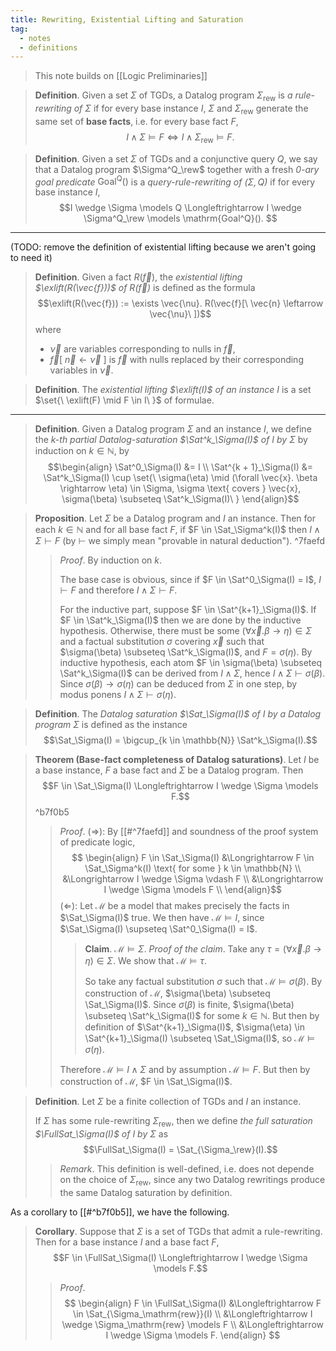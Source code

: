 ```yaml
---
title: Rewriting, Existential Lifting and Saturation
tag:
  - notes
  - definitions
---
```


> This note builds on [[Logic Preliminaries]]

> **Definition**. Given a set $\Sigma$ of TGDs, a Datalog program $\Sigma_{\text{rew}}$ is *a rule-rewriting of $\Sigma$* if for every base instance $I$, $\Sigma$ and $\Sigma_{\text{rew}}$ generate the same set of **base facts**, i.e. for every base fact $F$, $$I \wedge \Sigma \models F \Longleftrightarrow I \wedge \Sigma_{\text{rew}} \models F.$$

> **Definition**. Given a set $\Sigma$ of TGDs and a conjunctive query $Q$, we say that a Datalog program $\Sigma^Q_\rew$ together with a fresh *0-ary goal predicate* $\mathrm{Goal^Q}()$ is a *query-rule-rewriting of $(\Sigma, Q)$* if for every base instance $I$, $$I \wedge \Sigma \models Q \Longleftrightarrow I \wedge \Sigma^Q_\rew \models \mathrm{Goal^Q}(). $$

---

(TODO: remove the definition of existential lifting because we aren't going to need it)

> **Definition**. Given a fact $R(\vec{f})$, the *existential lifting $\exlift(R(\vec{f}))$ of $R(\vec{f})$* is defined as the formula $$\exlift(R(\vec{f})) := \exists \vec{\nu}. R(\vec{f}[\ \vec{n} \leftarrow \vec{\nu}\ ])$$
> where
>  - $\vec{\nu}$ are variables corresponding to nulls in $\vec{f}$,
>  - $\vec{f}[\ \vec{n} \leftarrow \vec{\nu}\ ]$ is $\vec{f}$ with nulls replaced by their corresponding variables in $\vec{\nu}$. 

> **Definition**. The *existential lifting $\exlift(I)$ of an instance $I$* is a set $\set{\ \exlift(F) \mid F \in I\ }$ of formulae.

---

> **Definition**. Given a Datalog program $\Sigma$ and an instance $I$, we define the *$k$-th partial Datalog-saturation $\Sat^k_\Sigma(I)$ of $I$ by $\Sigma$* by induction on $k \in \mathbb{N}$, by $$\begin{align}
  \Sat^0_\Sigma(I) &= I \\
  \Sat^{k + 1}_\Sigma(I) &= \Sat^k_\Sigma(I) \cup \set{\ \sigma(\eta) \mid (\forall \vec{x}. \beta \rightarrow \eta) \in \Sigma, \sigma \text{ covers } \vec{x}, \sigma(\beta) \subseteq \Sat^k_\Sigma(I)\ }
\end{align}$$

> **Proposition**. Let $\Sigma$ be a Datalog program and $I$ an instance. Then for each $k \in \mathbb{N}$ and for all base fact $F$, if $F \in \Sat_\Sigma^k(I)$ then $I \wedge \Sigma \vdash F$  (by $\vdash$ we simply mean "provable in natural deduction"). ^7faefd
> 
> > *Proof*. By induction on $k$.
> > 
> > The base case is obvious, since if $F \in \Sat^0_\Sigma(I) = I$, $I \vdash F$ and therefore $I \wedge \Sigma \vdash F$. 
> > 
> > For the inductive part, suppose $F \in \Sat^{k+1}_\Sigma(I)$. If $F \in \Sat^k_\Sigma(I)$ then we are done by the inductive hypothesis. Otherwise, there must be some $(\forall \vec{x}. \beta \rightarrow \eta) \in \Sigma$ and a factual substitution $\sigma$ covering $\vec{x}$ such that $\sigma(\beta) \subseteq \Sat^k_\Sigma(I)$, and $F = \sigma(\eta)$. By inductive hypothesis, each atom $F \in \sigma(\beta) \subseteq \Sat^k_\Sigma(I)$ can be derived from $I \wedge \Sigma$, hence $I \wedge \Sigma \vdash \sigma(\beta)$. Since $\sigma(\beta) \rightarrow \sigma(\eta)$ can be deduced from $\Sigma$ in one step, by modus ponens $I \wedge \Sigma \vdash \sigma(\eta)$.

> **Definition**. The *Datalog saturation $\Sat_\Sigma(I)$ of $I$ by a Datalog program $\Sigma$* is defined as the instance $$\Sat_\Sigma(I) = \bigcup_{k \in \mathbb{N}} \Sat^k_\Sigma(I).$$

> **Theorem (Base-fact completeness of Datalog saturations)**.
> Let $I$ be a base instance, $F$ a base fact and $\Sigma$ be a Datalog program. Then $$F \in \Sat_\Sigma(I) \Longleftrightarrow I \wedge \Sigma \models F.$$
> ^b7f0b5
> > *Proof*.
> > ($\Longrightarrow$): By [[#^7faefd]] and soundness of the proof system of predicate logic, $$
\begin{align}
F \in \Sat_\Sigma(I)
  &\Longrightarrow F \in \Sat_\Sigma^k(I) \text{ for some } k \in \mathbb{N} \\
  &\Longrightarrow I \wedge \Sigma \vdash F \\
  &\Longrightarrow I \wedge \Sigma \models F \\
\end{align}$$
> > ($\Longleftarrow$):
> > Let $\mathcal{M}$ be a model that makes precisely the facts in $\Sat_\Sigma(I)$ true. We then have $\mathcal{M} \models I$, since $\Sat_\Sigma(I) \supseteq \Sat^0_\Sigma(I) = I$.
> > 
> > > **Claim**. $\mathcal{M} \models \Sigma$.
> > > *Proof of the claim*. Take any $\tau = (\forall \vec{x}. \beta \rightarrow \eta) \in \Sigma$. We show that $\mathcal{M} \models \tau$.
> > > 
> > > So take any factual substitution $\sigma$ such that $\mathcal{M} \models \sigma(\beta)$. By construction of $\mathcal{M}$, $\sigma(\beta) \subseteq \Sat_\Sigma(I)$. Since $\sigma(\beta)$ is finite, $\sigma(\beta) \subseteq \Sat^k_\Sigma(I)$ for some $k \in \mathbb{N}$. But then by definition of $\Sat^{k+1}_\Sigma(I)$, $\sigma(\eta) \in \Sat^{k+1}_\Sigma(I) \subseteq \Sat_\Sigma(I)$, so $\mathcal{M} \models \sigma(\eta)$.
> >
> > Therefore $\mathcal{M} \models I \wedge \Sigma$ and by assumption $\mathcal{M} \models F$. But then by construction of $\mathcal{M}$, $F \in \Sat_\Sigma(I)$.
> > 

> **Definition**. Let $\Sigma$ be a finite collection of TGDs and $I$ an instance.
> 
> If $\Sigma$ has some rule-rewriting $\Sigma_\mathrm{rew}$, then we define *the full saturation $\FullSat_\Sigma(I)$ of $I$ by $\Sigma$* as $$\FullSat_\Sigma(I) = \Sat_{\Sigma_\rew}(I).$$ 
> > *Remark*. This definition is well-defined, i.e. does not depende on the choice of $\Sigma_\mathrm{rew}$, since any two Datalog rewritings produce the same Datalog saturation by definition. 

As a corollary to [[#^b7f0b5]], we have the following.

> **Corollary**. Suppose that $\Sigma$ is a set of TGDs that admit a rule-rewriting. Then for a base instance $I$ and a base fact $F$, $$F \in \FullSat_\Sigma(I) \Longleftrightarrow I \wedge \Sigma \models F.$$
> > *Proof*. $$
\begin{align}
  F \in \FullSat_\Sigma(I)
    &\Longleftrightarrow F \in \Sat_{\Sigma_\mathrm{rew}}(I) \\
    &\Longleftrightarrow I \wedge \Sigma_\mathrm{rew} \models F \\
    &\Longleftrightarrow I \wedge \Sigma \models F.
\end{align}
$$
